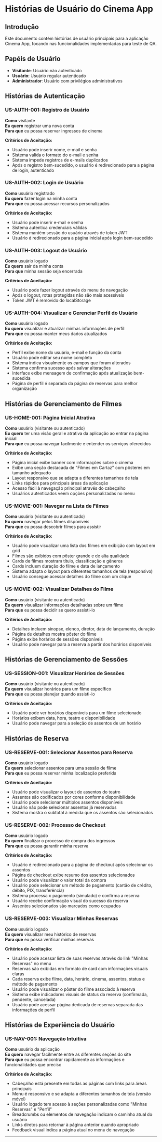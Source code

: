 # Histórias de Usuário do Cinema App

## Introdução
Este documento contém histórias de usuário principais para a aplicação Cinema App, focando nas funcionalidades implementadas para teste de QA.

## Papéis de Usuário
- **Visitante**: Usuário não autenticado
- **Usuário**: Usuário regular autenticado
- **Administrador**: Usuário com privilégios administrativos

## Histórias de Autenticação

### US-AUTH-001: Registro de Usuário
**Como** visitante  
**Eu quero** registrar uma nova conta  
**Para que** eu possa reservar ingressos de cinema  

**Critérios de Aceitação:**
- Usuário pode inserir nome, e-mail e senha
- Sistema valida o formato do e-mail e senha
- Sistema impede registros de e-mails duplicados
- Após o registro bem-sucedido, o usuário é redirecionado para a página de login, autenticado

### US-AUTH-002: Login de Usuário
**Como** usuário registrado  
**Eu quero** fazer login na minha conta  
**Para que** eu possa acessar recursos personalizados  

**Critérios de Aceitação:**
- Usuário pode inserir e-mail e senha
- Sistema autentica credenciais válidas
- Sistema mantém sessão do usuário através de token JWT
- Usuário é redirecionado para a página inicial após login bem-sucedido

### US-AUTH-003: Logout de Usuário
**Como** usuário logado  
**Eu quero** sair da minha conta  
**Para que** minha sessão seja encerrada  

**Critérios de Aceitação:**
- Usuário pode fazer logout através do menu de navegação
- Após o logout, rotas protegidas não são mais acessíveis
- Token JWT é removido do localStorage

### US-AUTH-004: Visualizar e Gerenciar Perfil do Usuário
**Como** usuário logado  
**Eu quero** visualizar e atualizar minhas informações de perfil  
**Para que** eu possa manter meus dados atualizados  

**Critérios de Aceitação:**
- Perfil exibe nome do usuário, e-mail e função da conta
- Usuário pode editar seu nome completo
- Sistema indica visualmente os campos que foram alterados
- Sistema confirma sucesso após salvar alterações
- Interface exibe mensagem de confirmação após atualização bem-sucedida
- Página de perfil é separada da página de reservas para melhor organização

## Histórias de Gerenciamento de Filmes

### US-HOME-001: Página Inicial Atrativa
**Como** usuário (visitante ou autenticado)  
**Eu quero** ter uma visão geral e atrativa da aplicação ao entrar na página inicial  
**Para que** eu possa navegar facilmente e entender os serviços oferecidos  

**Critérios de Aceitação:**
- Página inicial exibe banner com informações sobre o cinema
- Exibe uma seção destacada de "Filmes em Cartaz" com pôsteres em tamanho adequado
- Layout responsivo que se adapta a diferentes tamanhos de tela
- Links rápidos para principais áreas da aplicação
- Acesso fácil à navegação principal através do cabeçalho
- Usuários autenticados veem opções personalizadas no menu

### US-MOVIE-001: Navegar na Lista de Filmes
**Como** usuário (visitante ou autenticado)  
**Eu quero** navegar pelos filmes disponíveis  
**Para que** eu possa descobrir filmes para assistir  

**Critérios de Aceitação:**
- Usuário pode visualizar uma lista dos filmes em exibição com layout em grid
- Filmes são exibidos com pôster grande e de alta qualidade
- Cards de filmes mostram título, classificação e gêneros
- Cards incluem duração do filme e data de lançamento
- Sistema adapta o layout para diferentes tamanhos de tela (responsivo)
- Usuário consegue acessar detalhes do filme com um clique

### US-MOVIE-002: Visualizar Detalhes do Filme
**Como** usuário (visitante ou autenticado)  
**Eu quero** visualizar informações detalhadas sobre um filme  
**Para que** eu possa decidir se quero assisti-lo  

**Critérios de Aceitação:**
- Detalhes incluem sinopse, elenco, diretor, data de lançamento, duração
- Página de detalhes mostra pôster do filme
- Página exibe horários de sessões disponíveis
- Usuário pode navegar para a reserva a partir dos horários disponíveis

## Histórias de Gerenciamento de Sessões

### US-SESSION-001: Visualizar Horários de Sessões
**Como** usuário (visitante ou autenticado)  
**Eu quero** visualizar horários para um filme específico  
**Para que** eu possa planejar quando assisti-lo  

**Critérios de Aceitação:**
- Usuário pode ver horários disponíveis para um filme selecionado
- Horários exibem data, hora, teatro e disponibilidade
- Usuário pode navegar para a seleção de assentos de um horário

## Histórias de Reserva

### US-RESERVE-001: Selecionar Assentos para Reserva
**Como** usuário logado  
**Eu quero** selecionar assentos para uma sessão de filme  
**Para que** eu possa reservar minha localização preferida  

**Critérios de Aceitação:**
- Usuário pode visualizar o layout de assentos do teatro
- Assentos são codificados por cores conforme disponibilidade
- Usuário pode selecionar múltiplos assentos disponíveis
- Usuário não pode selecionar assentos já reservados
- Sistema mostra o subtotal à medida que os assentos são selecionados

### US-RESERVE-002: Processo de Checkout
**Como** usuário logado  
**Eu quero** finalizar o processo de compra dos ingressos  
**Para que** eu possa garantir minha reserva  

**Critérios de Aceitação:**
- Usuário é redirecionado para a página de checkout após selecionar os assentos
- Página de checkout exibe resumo dos assentos selecionados
- Usuário pode visualizar o valor total da compra
- Usuário pode selecionar um método de pagamento (cartão de crédito, débito, PIX, transferência)
- Sistema processa o pagamento (simulado) e confirma a reserva
- Usuário recebe confirmação visual do sucesso da reserva
- Assentos selecionados são marcados como ocupados

### US-RESERVE-003: Visualizar Minhas Reservas
**Como** usuário logado  
**Eu quero** visualizar meu histórico de reservas  
**Para que** eu possa verificar minhas reservas  

**Critérios de Aceitação:**
- Usuário pode acessar lista de suas reservas através do link "Minhas Reservas" no menu
- Reservas são exibidas em formato de card com informações visuais claras
- Cada reserva exibe filme, data, horário, cinema, assentos, status e método de pagamento
- Usuário pode visualizar o pôster do filme associado à reserva
- Sistema exibe indicadores visuais de status da reserva (confirmada, pendente, cancelada)
- Usuário pode acessar página dedicada de reservas separada das informações de perfil

## Histórias de Experiência do Usuário

### US-NAV-001: Navegação Intuitiva
**Como** usuário da aplicação  
**Eu quero** navegar facilmente entre as diferentes seções do site  
**Para que** eu possa encontrar rapidamente as informações e funcionalidades que preciso  

**Critérios de Aceitação:**
- Cabeçalho está presente em todas as páginas com links para áreas principais
- Menu é responsivo e se adapta a diferentes tamanhos de tela (versão móvel)
- Usuário logado tem acesso à seções personalizadas como "Minhas Reservas" e "Perfil"
- Breadcrumbs ou elementos de navegação indicam o caminho atual do usuário
- Links diretos para retornar à página anterior quando apropriado
- Feedback visual indica a página atual no menu de navegação

---
